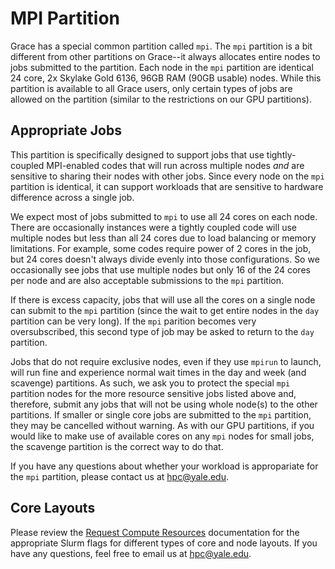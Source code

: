 # MPI Partition

Grace has a special common partition called `mpi`. The `mpi` partition is a bit different from other partitions on Grace--it always allocates entire nodes to jobs submitted to the partition. Each node in the `mpi` partition are identical 24 core, 2x Skylake Gold 6136, 96GB RAM (90GB usable) nodes. While this partition is available to all Grace users, only certain types of jobs are allowed on the partition (similar to the restrictions on our GPU partitions).

## Appropriate Jobs

This partition is specifically designed to support jobs that use tightly-coupled MPI-enabled codes that will run across multiple nodes *and* are sensitive to sharing their nodes with other jobs. Since every node on the `mpi` partition is identical, it can support workloads that are sensitive to hardware difference across a single job. 

We expect most of jobs submitted to `mpi` to use all 24 cores on each node. There are occasionally instances were a tightly coupled code will use multiple nodes but less than all 24 cores due to load balancing or memory limitations. For example, some codes require power of 2 cores in the job, but 24 cores doesn't always divide evenly into those configurations. So we occasionally see jobs that use multiple nodes but only 16 of the 24 cores per node and are also acceptable submissions to the `mpi` partition. 

If there is excess capacity, jobs that will use all the cores on a single node can submit to the `mpi` partition (since the wait to get entire nodes in the `day` partition can be very long). If the `mpi` parition becomes very oversubscribed, this second type of job may be asked to return to the `day` partition.

Jobs that do not require exclusive nodes, even if they use `mpirun` to launch, will run fine and experience normal wait times in the day and week (and scavenge) partitions. As such, we ask you to protect the special `mpi` partition nodes for the more resource sensitive jobs listed above and, therefore, submit any jobs that will not be using whole node(s) to the other partitions.​ If smaller or single core jobs are submitted to the `mpi` partition, they may be cancelled without warning. As with our GPU partitions, if you would like to make use of available cores on any `mpi` nodes for small jobs, the scavenge partition is the correct way to do that.

If you have any questions about whether your workload is appropariate for the `mpi` partition, please contact us at [hpc@yale.edu](mailto:hpc@yale.edu).

## Core Layouts

Please review the [Request Compute Resources](/clusters-at-yale/job-scheduling/resource-requests) documentation for the appropriate Slurm flags for different types of core and node layouts. If you have any questions, feel free to email us at [hpc@yale.edu](mailto:hpc@yale.edu).
